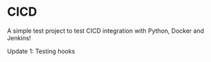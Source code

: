 # CICD



A simple test project to test CICD integration with Python, Docker and Jenkins!



Update 1: Testing hooks